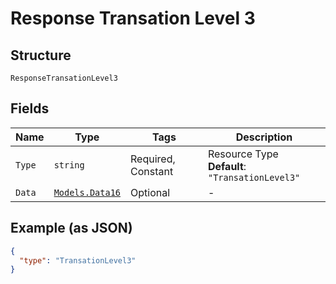 
# Response Transation Level 3

## Structure

`ResponseTransationLevel3`

## Fields

| Name | Type | Tags | Description |
|  --- | --- | --- | --- |
| `Type` | `string` | Required, Constant | Resource Type<br>**Default**: `"TransationLevel3"` |
| `Data` | [`Models.Data16`](../../doc/models/data-16.md) | Optional | - |

## Example (as JSON)

```json
{
  "type": "TransationLevel3"
}
```

